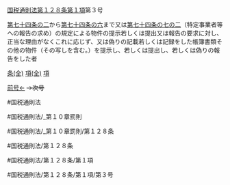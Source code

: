 
[国税通則法第１２８条第１項](国税通則法＿＿＿＿＿第１２８条第１項)第３号

[第七十四条の二](国税通則法＿＿＿＿＿第７４条の２第１項)から[第七十四条の六](国税通則法＿＿＿＿＿第７４条の６第１項)まで又は[第七十四条の七の二](国税通則法＿＿＿＿＿第７４条の７の２第１項)（特定事業者等への報告の求め）の規定による物件の提示若しくは提出又は報告の要求に対し、正当な理由がなくこれに応じず、又は偽りの記載若しくは記録をした帳簿書類その他の物件（その写しを含む。）を提示し、若しくは提出し、若しくは偽りの報告をした者

[条(全)](国税通則法＿＿＿＿＿第１２８条_.md)    [項(全)](国税通則法＿＿＿＿＿第１２８条第１項_.md)    [項](国税通則法＿＿＿＿＿第１２８条第１項.md)

[前号←](国税通則法＿＿＿＿＿第１２８条第１項第２号.md)  ~~→次号~~

#国税通則法

#国税通則法/_第１０章罰則

#国税通則法/_第１０章罰則/第１２８条

#国税通則法/第１２８条

#国税通則法/第１２８条/第１項

#国税通則法/第１２８条/第１項/第３号

